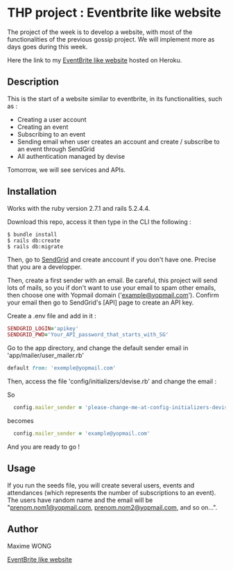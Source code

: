 # THP project : Eventbrite like website

The project of the week is to develop a website, with most of the functionalities of the previous gossip project. We will implement more as days goes during this week.

Here the link to my [EventBrite like website](https://mw-eventbrite-like.herokuapp.com/) hosted on Heroku.

## Description

This is the start of a website similar to eventbrite, in its functionalities, such as :

* Creating a user account
* Creating an event
* Subscribing to an event
* Sending email when user creates an account and create / subscribe to an event through SendGrid
* All authentication managed by devise

Tomorrow, we will see services and APIs.

## Installation

Works with the ruby version 2.7.1 and rails 5.2.4.4.

Download this repo, access it then type in the CLI the following :

```console
$ bundle install
$ rails db:create
$ rails db:migrate
```

Then, go to [SendGrid](https://sendgrid.com/) and create anccount if you don't have one. Precise that you are a developper.

Then, create a first sender with an email. Be careful, this project will send lots of mails, so you if don't want to use your email to spam other emails, then choose one with Yopmail domain ('example@yopmail.com'). Confirm your email then go to SendGrid's [API] page to create an API key.

Create a .env file and add in it :

```ruby
SENDGRID_LOGIN='apikey'
SENDGRID_PWD='Your_API_password_that_starts_with_SG'
```

Go to the app directory, and change the default sender email in 'app/mailer/user_mailer.rb'

```ruby
default from: 'exemple@yopmail.com'
```

Then, access the file 'config/initializers/devise.rb' and change the email :

So
```ruby
  config.mailer_sender = 'please-change-me-at-config-initializers-devise@example.com'
```
becomes
```ruby
  config.mailer_sender = 'example@yopmail.com'
```

And you are ready to go !

## Usage

If you run the seeds file, you will create several users, events and attendances (which represents the number of subscriptions to an event). The users have random name and the email will be "prenom.nom1@yopmail.com, prenom.nom2@yopmail.com, and so on…".

## Author

Maxime WONG

[EventBrite like website](https://mw-eventbrite-like.herokuapp.com/)
